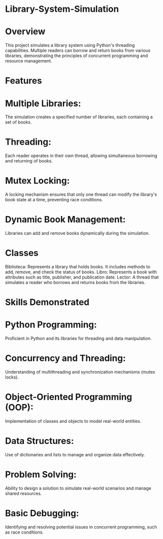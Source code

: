 # Library-System-Simulation
# Overview
This project simulates a library system using Python's threading capabilities. Multiple readers can borrow and return books from various libraries, demonstrating the principles of concurrent programming and resource management.

# Features
# Multiple Libraries: 
The simulation creates a specified number of libraries, each containing a set of books.
# Threading: 
Each reader operates in their own thread, allowing simultaneous borrowing and returning of books.
# Mutex Locking:
A locking mechanism ensures that only one thread can modify the library's book state at a time, preventing race conditions.
# Dynamic Book Management: 
Libraries can add and remove books dynamically during the simulation.

# Classes
Biblioteca: Represents a library that holds books. It includes methods to add, remove, and check the status of books.
Libro: Represents a book with attributes such as title, publisher, and publication date.
Lector: A thread that simulates a reader who borrows and returns books from the libraries.

# Skills Demonstrated

# Python Programming:
Proficient in Python and its libraries for threading and data manipulation.
# Concurrency and Threading: 
Understanding of multithreading and synchronization mechanisms (mutex locks).
# Object-Oriented Programming (OOP):
Implementation of classes and objects to model real-world entities.
# Data Structures: 
Use of dictionaries and lists to manage and organize data effectively.
# Problem Solving:
Ability to design a solution to simulate real-world scenarios and manage shared resources.
# Basic Debugging:
Identifying and resolving potential issues in concurrent programming, such as race conditions.
